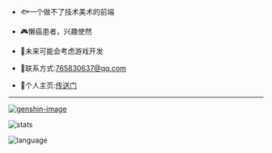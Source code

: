 
- 🐟一个做不了技术美术的前端

- 🎮懒癌患者，兴趣使然

- 🍪未来可能会考虑游戏开发

- 🎵联系方式:765830637@qq.com

- 🏰个人主页:[传送门](https://my-website-one-topaz.vercel.app/)
---
[![genshin-image]][genshin-link]

![stats] 

![language]


  
[stats]: https://github-readme-stats-kallkago.vercel.app/api?username=KallkaGo&show_icons=true&count_private=true&theme=transparent&card_width=470&hide_border=true
[language]: https://github-readme-stats-kallkago.vercel.app/api/top-langs/?username=KallkaGo&hide=css,html,scss,less&theme=transparent&card_width=470&hide_border=true

[genshin-image]: https://genshinimpactcard.vercel.app/rand/203897073.png
[genshin-link]: https://enka.network/u/124435851

